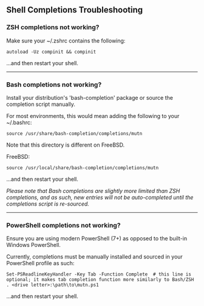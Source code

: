 ## Shell Completions Troubleshooting
### ZSH completions not working?
Make sure your ~/.zshrc contains the following:
```shell
autoload -Uz compinit && compinit
```
...and then restart your shell.
***
### Bash completions not working? 
Install your distribution's 'bash-completion' package or source the completion script manually.

For most environments, this would mean adding the following to your ~/.bashrc:
```shell
source /usr/share/bash-completion/completions/mutn
```
Note that this directory is different on FreeBSD.

FreeBSD:
```shell
source /usr/local/share/bash-completion/completions/mutn
```
...and then restart your shell.

*Please note that Bash completions are slightly more limited than ZSH completions, and as such, new entries will not be auto-completed until the completions script is re-sourced.*
***
### PowerShell completions not working?
Ensure you are using modern PowerShell (7+) as opposed to the built-in Windows PowerShell.

Currently, completions must be manually installed and sourced in your PowerShell profile as such:
```shell
Set-PSReadlineKeyHandler -Key Tab -Function Complete  # this line is optional; it makes tab completion function more similarly to Bash/ZSH
. <drive letter>:\path\to\mutn.ps1
```
...and then restart your shell.